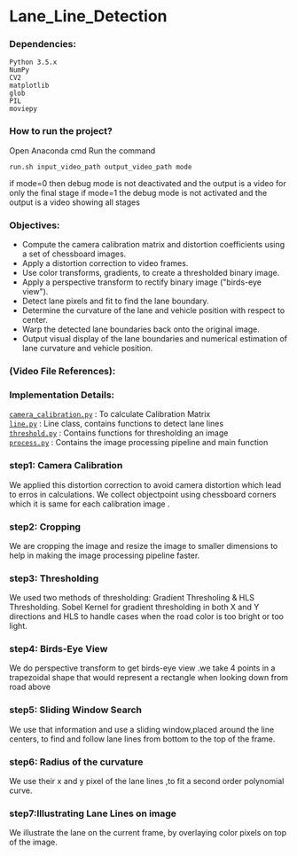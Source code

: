 # Lane_Line_Detection


### Dependencies:

    Python 3.5.x
    NumPy
    CV2
    matplotlib
    glob
    PIL
    moviepy

### How to run the project?

Open Anaconda cmd 
Run the command 

    run.sh input_video_path output_video_path mode
    
if mode=0 then debug mode is not deactivated and the output is a video for only the final stage
if mode=1 the debug mode is not activated and the output is a video showing all stages


### Objectives:

* Compute the camera calibration matrix and distortion coefficients using a set of chessboard images.
* Apply a distortion correction to video frames.
* Use color transforms, gradients, to create a thresholded binary image.
* Apply a perspective transform to rectify binary image ("birds-eye view").
* Detect lane pixels and fit to find the lane boundary.
* Determine the curvature of the lane and vehicle position with respect to center.
* Warp the detected lane boundaries back onto the original image.
* Output visual display of the lane boundaries and numerical estimation of lane curvature and vehicle position.


### (Video File References):

[project_video_in]: ./content/input_video/project_video.mp4 
[project_video_out]: ./content/project_final_result.mp4 
[challenge_video_in]: ./content/input_video/challenge_video.mp4 
[challenge_video_out]: ./content/challenge_final_result.mp4 


### Implementation Details:

[`camera_calibration.py`](camera_calibration.py) : To calculate Calibration Matrix <br />
[`line.py`](line.py) : Line class, contains functions to detect lane lines <br />
[`threshold.py`](threshold.py) : Contains functions for thresholding an image <br />
[`process.py`](process.py) : Contains the image processing pipeline and main function <br />

### step1: Camera Calibration
We applied this distortion correction to avoid camera distortion which lead to erros in calculations.
We collect objectpoint using chessboard corners which it is  same for each calibration image .

### step2:  Cropping
We are cropping the image and resize the image to smaller dimensions to help in making the image processing pipeline faster.

### step3:  Thresholding
We used two methods of thresholding: Gradient Thresholing & HLS Thresholding. Sobel Kernel for gradient thresholding in both X and Y directions and HLS to handle cases when the road color is too bright or too light.

### step4:  Birds-Eye View
We do perspective transform to get birds-eye view .we take 4 points in a trapezoidal shape that would represent a rectangle when looking down from road above

### step5:  Sliding Window Search
We use that information and use a sliding window,placed around the line centers, to find and follow lane lines from bottom to the top of the frame.

### step6:  Radius of the curvature
We use their x and y pixel of the lane lines ,to fit a second order polynomial curve.

### step7:Illustrating Lane Lines on image
We illustrate the lane on the current frame, by overlaying color pixels on top of the image.




